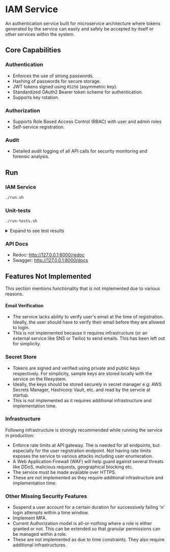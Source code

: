 # IAM Service

An authentication service built for microservice architecture where tokens generated by the service can easily and safely be accepted by itself or other services within the system.

## Core Capabilities

### Authentication
- Enforces the use of strong passwords.
- Hashing of passwords for secure storage.
- JWT tokens signed using `RS256` (asymmetric key).
- Standardized OAuth2 Bearer token scheme for authentication.
- Supports key rotation.

### Authorization
- Supports Role Based Access Control (RBAC) with user and admin roles
- Self-service registration.

### Audit
- Detailed audit logging of all API calls for security monitoring and forensic analysis.

## Run

### IAM Service
```bash
./run.sh
```

### Unit-tests
```bash
./run-tests.sh
```

<details>
  <summary>Expand to see test results</summary>

```bash
$ ./run-tests.sh
=============================================== test session starts ================================================
platform darwin -- Python 3.10.11, pytest-7.4.3, pluggy-1.6.0 -- /Users/parthbhatt/workspace/projects/more/iam-service/.venv/bin/python
cachedir: .pytest_cache
rootdir: /Users/parthbhatt/workspace/projects/more/iam-service
configfile: pytest.ini
plugins: asyncio-0.21.1, anyio-4.10.0
asyncio: mode=strict
collected 29 items

tests/test_auth.py::TestUserRegistration::test_user_registration_success PASSED                              [  3%]
tests/test_auth.py::TestUserRegistration::test_user_registration_duplicate_email PASSED                      [  6%]
tests/test_auth.py::TestUserRegistration::test_user_registration_short_password PASSED                       [ 10%]
tests/test_auth.py::TestUserRegistration::test_user_registration_invalid_email PASSED                        [ 13%]
tests/test_auth.py::TestUserRegistration::test_user_registration_missing_required_fields PASSED              [ 17%]
tests/test_auth.py::TestUserRegistration::test_user_registration_extra_fields_rejected PASSED                [ 20%]
tests/test_auth.py::TestUserLogin::test_login_success PASSED                                                 [ 24%]
tests/test_auth.py::TestUserLogin::test_login_invalid_credentials PASSED                                     [ 27%]
tests/test_auth.py::TestUserLogin::test_login_nonexistent_user PASSED                                        [ 31%]
tests/test_auth.py::TestUserLogin::test_login_missing_credentials PASSED                                     [ 34%]
tests/test_auth.py::TestUserLogin::test_login_extra_fields_rejected PASSED                                   [ 37%]
tests/test_auth.py::TestStrongPasswordEnforcement::test_password_too_short PASSED                            [ 41%]
tests/test_auth.py::TestStrongPasswordEnforcement::test_password_missing_uppercase PASSED                    [ 44%]
tests/test_auth.py::TestStrongPasswordEnforcement::test_password_missing_lowercase PASSED                    [ 48%]
tests/test_auth.py::TestStrongPasswordEnforcement::test_password_missing_digit PASSED                        [ 51%]
tests/test_auth.py::TestStrongPasswordEnforcement::test_password_special_character_missing PASSED            [ 55%]
tests/test_auth.py::TestStrongPasswordEnforcement::test_password_valid PASSED                                [ 58%]
tests/test_integration.py::TestIntegrationScenarios::test_complete_user_workflow PASSED                      [ 62%]
tests/test_integration.py::TestIntegrationScenarios::test_cross_user_access_denied_workflow PASSED           [ 65%]
tests/test_integration.py::TestIntegrationScenarios::test_password_validation_integration PASSED             [ 68%]
tests/test_integration.py::TestIntegrationScenarios::test_health_endpoint PASSED                             [ 72%]
tests/test_users.py::TestUserAccess::test_get_user_self_access PASSED                                        [ 75%]
tests/test_users.py::TestUserAccess::test_get_user_cross_access_forbidden PASSED                             [ 79%]
tests/test_users.py::TestUserAccess::test_get_user_unauthorized PASSED                                       [ 82%]
tests/test_users.py::TestUserAccess::test_get_user_invalid_token PASSED                                      [ 86%]
tests/test_users.py::TestUserAccess::test_get_user_nonexistent PASSED                                        [ 89%]
tests/test_users.py::TestUserAccess::test_get_user_malformed_user_id PASSED                                  [ 93%]
tests/test_users.py::TestUserAccess::test_admin_can_access_any_user PASSED                                   [ 96%]
tests/test_users.py::TestUserAccess::test_admin_can_access_own_data PASSED                                   [100%]

================================================ 29 passed in 8.31s ================================================
```
</details>

### API Docs

- Redoc: http://127.0.0.1:8000/redoc
- Swagger: http://127.0.0.1:8000/docs

## Features Not Implemented

This section mentions functionality that is not implemented due to various reasons.

#### Email Verification

- The service lacks ability to verify user's email at the time of registration. Ideally, the user should have to verify their email before they are allowed to login.
- This is not implemented because it requires infrastructure (or an external service like SNS or Twilio) to send emails. This has been left out for simplicity.

### Secret Store

- Tokens are signed and verified using private and public keys respectively. For simplicity, sample keys are stored locally with the service on the filesystem.
- Ideally, the keys should be stored securely in secret manager e.g: AWS Secrets Manager, Hashicorp Vault, etc. and read by the servcie at startup.
- This is not implemented as it requires additional infrastructure and implementation time.

### Infrastructure

Followng infrastructure is strongly recommended while running the service in production:

- Enforce rate limits at API gateway. The is needed for all endpoints, but especially for the user registration endpoint. Not having rate limits exposes the service to various attacks including user enumeration.
- A Web Application Firewall (WAF) will help guard against several threats like DDoS, malicious requests, geographical blocking etc.
- The service must be made available over HTTPS.
- These are not implemented as they require additional infrastructure and implementation time.

### Other Missing Security Features

- Suspend a user account for a certain duration for successively failing 'n' login attempts within a time window.
- Implement MFA.
- Current Authorization model is all-or-nothing where a role is either granted or not. This can be extended so that granular permissions can be managed within a role.
- These are not implemented as due to time constraints. They also require additional infrastructures.
